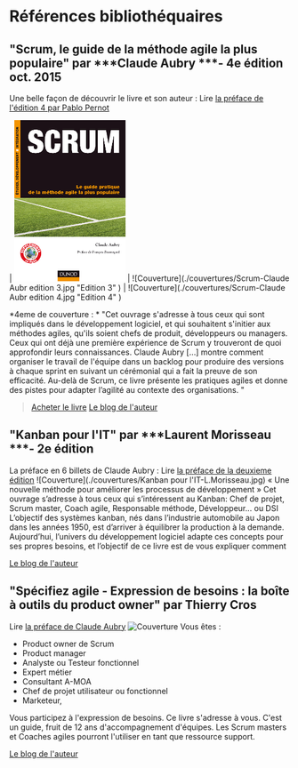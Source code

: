 # Références bibliothéquaires

## "Scrum, le guide de la méthode agile la plus populaire" par  ***Claude Aubry ***- 4e édition oct. 2015

Une belle façon de découvrir le livre et son auteur : Lire  [la préface de l'édition 4 par Pablo Pernot](http://www.areyouagile.com/2015/10/preface-scrum-4eme-edition/)

|    ![Couverture](./couvertures/claude-aubry-livre-scrum.png "Edition 1" )    |    ![Couverture](./couvertures/Scrum-Claude Aubr edition 3.jpg "Edition 3" )    | ![Couverture](./couvertures/Scrum-Claude Aubr edition 4.jpg "Edition 4" )

*4eme de couverture : * "Cet ouvrage s'adresse à tous ceux qui sont impliqués dans le développement logiciel, et qui souhaitent s'initier aux méthodes agiles, qu'ils soient chefs de produit, développeurs ou managers.
Ceux qui ont déjà une première expérience de Scrum y trouveront de quoi approfondir leurs connaissances. Claude Aubry […] montre comment organiser le travail de l'équipe dans un backlog pour produire des versions à chaque sprint en suivant un cérémonial qui a fait la preuve de son efficacité. 
Au-delà de Scrum, ce livre présente les pratiques agiles et donne des pistes pour adapter l’agilité au contexte des organisations. "

>[Acheter le livre](http://www.amazon.fr/Scrum-guide-pratique-m%C3%A9thode-populaire/dp/2100738747)
[Le blog  de l'auteur](http://www.aubryconseil.com/)


## "Kanban pour l'IT" par  ***Laurent Morisseau ***- 2e édition 
La préface en 6 billets de Claude Aubry : Lire [la préface de la deuxieme édition](http://www.aubryconseil.com/post/Preface-de-Kanban-pour-l-IT-1)
![Couverture](./couvertures/Kanban pour l'IT-L.Morisseau.jpg)
« Une nouvelle méthode pour améliorer les processus de développement » 
Cet ouvrage s’adresse à tous ceux qui s’intéressent au Kanban: Chef de projet, Scrum master, Coach agile, Responsable méthode, Développeur… ou DSI
L’objectif des systèmes kanban, nés dans l’industrie automobile au Japon dans les années 1950, est d’arriver à équilibrer la production à la demande.
Aujourd’hui, l’univers du développement logiciel adapte ces concepts pour ses propres besoins, et l’objectif de ce livre est de vous expliquer comment 

[Le blog  de l'auteur](http://www.morisseauconsulting.com/)

## "Spécifiez agile - Expression de besoins : la boîte à outils du product owner" par  Thierry Cros
Lire [la préface de Claude Aubry](http://www.aubryconseil.com/post/Preface-de-Specifiez-agile)
![Couverture](./couvertures/SpécifiezAgile.png)
Vous êtes :
- Product owner de Scrum
- Product manager
- Analyste ou Testeur fonctionnel
- Expert métier
- Consultant A-MOA
- Chef de projet utilisateur ou fonctionnel
- Marketeur,

Vous participez à l'expression de besoins.
Ce livre s'adresse à vous. C'est un guide, fruit de 12 ans d'accompagnement d'équipes.
Les Scrum masters et Coaches agiles pourront l'utiliser en tant que ressource support.

[Le blog  de l'auteur](http://thierrycros.net)
